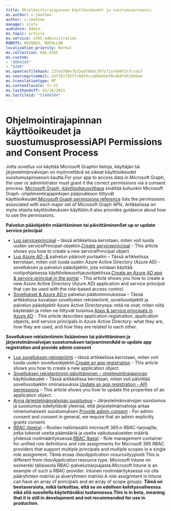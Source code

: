 ```yaml
---
title: Ohjelmointirajapinnan käyttöoikeudet ja suostumusprosessi
ms.author: v-jmathew
author: v-jmathew
manager: scotv
audience: Admin
ms.topic: article
ms.service: o365-administration
ROBOTS: NOINDEX, NOFOLLOW
localization_priority: Normal
ms.collection: Adm_O365
ms.custom:
- "9004345"
- "9200"
ms.openlocfilehash: 23fed786e7b33adf0b6c76fc71a7e69f2cfcceb7
ms.sourcegitcommit: e5f261f95ffc6074cce89e62ef8c4e9fd519d3ee
ms.translationtype: MT
ms.contentlocale: fi-FI
ms.lasthandoff: 03/26/2021
ms.locfileid: "51404504"
---
```

# <a name="api-permissions-and-consent-process"></a><span data-ttu-id="d9263-102">Ohjelmointirajapinnan käyttöoikeudet ja suostumusprosessi</span><span class="sxs-lookup"><span data-stu-id="d9263-102">API Permissions and Consent Process</span></span>

<span data-ttu-id="d9263-103">Jotta sovellus voi käyttää Microsoft Graphin tietoja, käyttäjän tai järjestelmänvalvojan on myönnettävä se oikeat käyttöoikeudet suostumusprosessin kautta.</span><span class="sxs-lookup"><span data-stu-id="d9263-103">For your app to access data in Microsoft Graph, the user or administrator must grant it the correct permissions via a consent process.</span></span> <span data-ttu-id="d9263-104">[Microsoft Graph -käyttöoikeusviittaus](https://docs.microsoft.com/graph/permissions-reference) sisältää kuhunkin Microsoft Graph -ohjelmointirajapintojen pääjoukkoon liittyvät käyttöoikeudet.</span><span class="sxs-lookup"><span data-stu-id="d9263-104">[Microsoft Graph permissions reference](https://docs.microsoft.com/graph/permissions-reference) lists the permissions associated with each major set of Microsoft Graph APIs.</span></span> <span data-ttu-id="d9263-105">Artikkelissa on myös ohjeita käyttöoikeuksien käyttöön.</span><span class="sxs-lookup"><span data-stu-id="d9263-105">It also provides guidance about how to use the permissions.</span></span>

<span data-ttu-id="d9263-106">**Palvelun pääobjektin määritäminen tai päivittäminen**</span><span class="sxs-lookup"><span data-stu-id="d9263-106">**Set up or update service principal**</span></span>

- <span data-ttu-id="d9263-107">[Luo serviceprincipal](https://docs.microsoft.com/graph/api/serviceprincipal-post-serviceprincipals) – tässä artikkelissa kerrotaan, miten voit luoda uuden servicePrincipal-objektin.</span><span class="sxs-lookup"><span data-stu-id="d9263-107">[Create serviceprincipal](https://docs.microsoft.com/graph/api/serviceprincipal-post-serviceprincipals) - This article shows you how to create a new servicePrincipal object.</span></span>
- <span data-ttu-id="d9263-108">[Luo Azure AD -&](https://docs.microsoft.com/azure/active-directory/develop/howto-create-service-principal-portal) palvelun päärooli portaaliin – Tässä artikkelissa kerrotaan, miten voit luoda uuden Azure Active Directory (Azure AD) -sovelluksen ja palvelun pääobjektin, jota voidaan käyttää roolipohjaisessa käyttöoikeusohjausobjektissa.</span><span class="sxs-lookup"><span data-stu-id="d9263-108">[Create an Azure AD app & service principal in the portal](https://docs.microsoft.com/azure/active-directory/develop/howto-create-service-principal-portal) - This article shows you how to create a new Azure Active Directory (Azure AD) application and service principal that can be used with the role-based access control.</span></span>
- <span data-ttu-id="d9263-109">[Sovellukset & Azure AD:n](https://docs.microsoft.com/azure/active-directory/develop/app-objects-and-service-principals) palvelun päätoiminnuksissa – Tässä artikkelissa kuvataan sovellusten rekisteröinti, sovellusobjektit ja palvelun pääobjektit Azure Active Directoryssa: mitä ne ovat, miten niitä käytetään ja miten ne liittyvät toisiinsa.</span><span class="sxs-lookup"><span data-stu-id="d9263-109">[Apps & service principals in Azure AD](https://docs.microsoft.com/azure/active-directory/develop/app-objects-and-service-principals) - This article describes application registration, application objects, and service principals in Azure Active Directory: what they are, how they are used, and how they are related to each other.</span></span>

<span data-ttu-id="d9263-110">**Sovelluksen rekisteröinnin lisääminen tai päivittäminen ja järjestelmänvalvojan suostumuksen tarjoaminen**</span><span class="sxs-lookup"><span data-stu-id="d9263-110">**Add or update app registration and provide admin consent**</span></span>

- <span data-ttu-id="d9263-111">[Luo sovelluksen rekisteröinti](https://docs.microsoft.com/graph/api/application-post-applications) – tässä artikkelissa kerrotaan, miten voit luoda uuden sovellusobjektin.</span><span class="sxs-lookup"><span data-stu-id="d9263-111">[Create an app registration](https://docs.microsoft.com/graph/api/application-post-applications) - This article shows you how to create a new application object.</span></span>
- <span data-ttu-id="d9263-112">[Sovelluksen rekisteröinnin päivittäminen – ohjelmointirajapinnan](https://docs.microsoft.com/graph/api/application-update) käyttöoikeudet – Tässä artikkelissa kerrotaan, miten voit päivittää sovellusobjektin ominaisuuksia.</span><span class="sxs-lookup"><span data-stu-id="d9263-112">[Update an app registration - API permissions](https://docs.microsoft.com/graph/api/application-update) - This article shows you how to update the properties of an application object.</span></span>
- <span data-ttu-id="d9263-113">[Anna järjestelmänvalvojan suostumus](https://docs.microsoft.com/graph/security-authorization#grant-permissions-to-an-application) – Järjestelmänvalvojan suostumus ja suostumus edellyttävät yleensä, että järjestelmänvalvoja antaa nimenomaisesti suostumuksen.</span><span class="sxs-lookup"><span data-stu-id="d9263-113">[Provide admin consent](https://docs.microsoft.com/graph/security-authorization#grant-permissions-to-an-application) - For admin consent and consent in general, we require that an admin explicitly grants consent.</span></span>
- <span data-ttu-id="d9263-114">[RBAC (beeta)](https://docs.microsoft.com/graph/api/resources/rbacapplicationmultiple) – Roolien hallintasäilö microsoft 365:n RBAC-tarjoajille, jotka tukevat useita päämääriä ja useita vaikutusalueiden määriä yhdessä roolimäärityksessä.</span><span class="sxs-lookup"><span data-stu-id="d9263-114">[RBAC (beta)](https://docs.microsoft.com/graph/api/resources/rbacapplicationmultiple) - Role management container for unified role definitions and role assignments for Microsoft 365 RBAC providers that support multiple principals and multiple scopes in a single role assignment.</span></span> <span data-ttu-id="d9263-115">Tämä eroaa *rbacApplication-resurssityypistä.*</span><span class="sxs-lookup"><span data-stu-id="d9263-115">This is different from *rbacApplication* resource type.</span></span> <span data-ttu-id="d9263-116">Microsoft Intune on esimerkki tällaisesta RBAC-palveluntarjoajasta.</span><span class="sxs-lookup"><span data-stu-id="d9263-116">Microsoft Intune is an example of such a RBAC provider.</span></span> <span data-ttu-id="d9263-117">Intunen roolimäärityksessä voi olla pääryhmien matriisi ja alueryhmien matriisi.</span><span class="sxs-lookup"><span data-stu-id="d9263-117">A role assignment in Intune can have an array of principals and an array of scope groups.</span></span> <span data-ttu-id="d9263-118">**Tämä on beetaversiota, mikä tarkoittaa, että se on edelleen kehitysvaiheessa eikä sitä suositella käytettäväksi tuotannossa.**</span><span class="sxs-lookup"><span data-stu-id="d9263-118">**This is in beta, meaning that it is still in development and not recommended for use in production.**</span></span>
